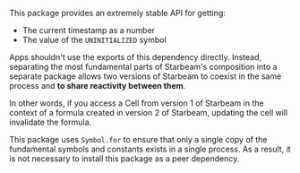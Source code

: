 This package provides an extremely stable API for getting:

- The current timestamp as a number
- The value of the `UNINITIALIZED` symbol

Apps shouldn't use the exports of this dependency directly. Instead, separating the most fundamental
parts of Starbeam's composition into a separate package allows two versions of Starbeam to coexist
in the same process and **to share reactivity between them**.

In other words, if you access a Cell from version 1 of Starbeam in the context of a formula
created in version 2 of Starbeam, updating the cell will invalidate the formula.

This package uses `Symbol.for` to ensure that only a single copy of the fundamental symbols and
constants exists in a single process. As a result, it is not necessary to install this package as a
peer dependency.

